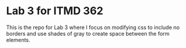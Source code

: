 # Lab 3 for ITMD 362
This is the repo for Lab 3 where I focus on modifying css to include no borders and use shades of gray to create space between the form elements.
